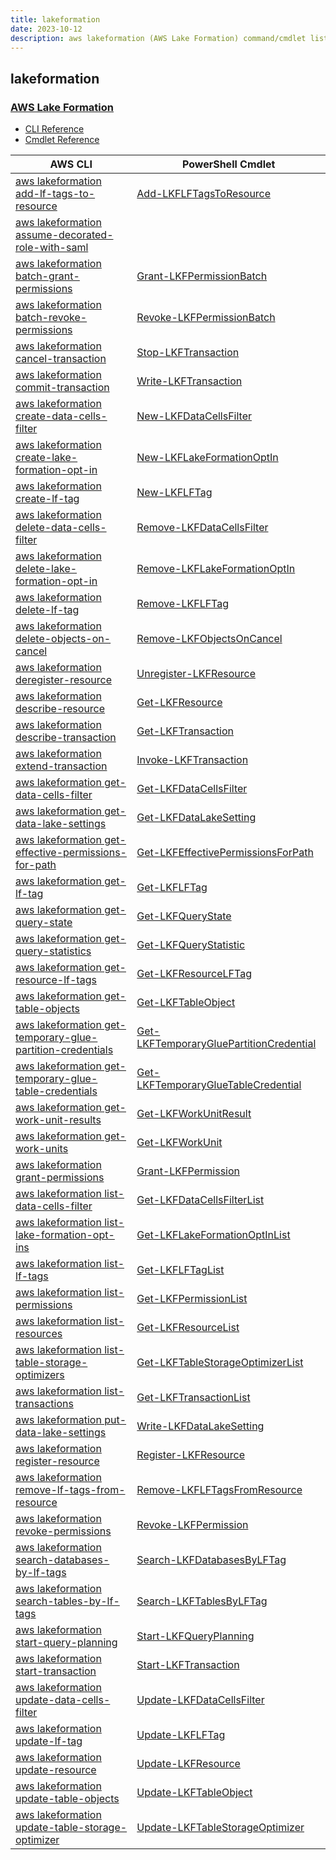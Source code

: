 ```yaml
---
title: lakeformation
date: 2023-10-12
description: aws lakeformation (AWS Lake Formation) command/cmdlet list.
---
```


## lakeformation

### [AWS Lake Formation](https://aws.amazon.com/lake-formation/)

* [CLI Reference](https://awscli.amazonaws.com/v2/documentation/api/latest/reference/lakeformation/index.html)
* [Cmdlet Reference](https://docs.aws.amazon.com/powershell/latest/reference/items/LakeFormation_cmdlets.html)

|AWS CLI|PowerShell Cmdlet|
|----|----|
|[aws lakeformation add-lf-tags-to-resource](https://awscli.amazonaws.com/v2/documentation/api/latest/reference/lakeformation/add-lf-tags-to-resource.html)|[Add-LKFLFTagsToResource](https://docs.aws.amazon.com/powershell/latest/reference/items/Add-LKFLFTagsToResource.html)|
|[aws lakeformation assume-decorated-role-with-saml](https://awscli.amazonaws.com/v2/documentation/api/latest/reference/lakeformation/assume-decorated-role-with-saml.html)||
|[aws lakeformation batch-grant-permissions](https://awscli.amazonaws.com/v2/documentation/api/latest/reference/lakeformation/batch-grant-permissions.html)|[Grant-LKFPermissionBatch](https://docs.aws.amazon.com/powershell/latest/reference/items/Grant-LKFPermissionBatch.html)|
|[aws lakeformation batch-revoke-permissions](https://awscli.amazonaws.com/v2/documentation/api/latest/reference/lakeformation/batch-revoke-permissions.html)|[Revoke-LKFPermissionBatch](https://docs.aws.amazon.com/powershell/latest/reference/items/Revoke-LKFPermissionBatch.html)|
|[aws lakeformation cancel-transaction](https://awscli.amazonaws.com/v2/documentation/api/latest/reference/lakeformation/cancel-transaction.html)|[Stop-LKFTransaction](https://docs.aws.amazon.com/powershell/latest/reference/items/Stop-LKFTransaction.html)|
|[aws lakeformation commit-transaction](https://awscli.amazonaws.com/v2/documentation/api/latest/reference/lakeformation/commit-transaction.html)|[Write-LKFTransaction](https://docs.aws.amazon.com/powershell/latest/reference/items/Write-LKFTransaction.html)|
|[aws lakeformation create-data-cells-filter](https://awscli.amazonaws.com/v2/documentation/api/latest/reference/lakeformation/create-data-cells-filter.html)|[New-LKFDataCellsFilter](https://docs.aws.amazon.com/powershell/latest/reference/items/New-LKFDataCellsFilter.html)|
|[aws lakeformation create-lake-formation-opt-in](https://awscli.amazonaws.com/v2/documentation/api/latest/reference/lakeformation/create-lake-formation-opt-in.html)|[New-LKFLakeFormationOptIn](https://docs.aws.amazon.com/powershell/latest/reference/items/New-LKFLakeFormationOptIn.html)|
|[aws lakeformation create-lf-tag](https://awscli.amazonaws.com/v2/documentation/api/latest/reference/lakeformation/create-lf-tag.html)|[New-LKFLFTag](https://docs.aws.amazon.com/powershell/latest/reference/items/New-LKFLFTag.html)|
|[aws lakeformation delete-data-cells-filter](https://awscli.amazonaws.com/v2/documentation/api/latest/reference/lakeformation/delete-data-cells-filter.html)|[Remove-LKFDataCellsFilter](https://docs.aws.amazon.com/powershell/latest/reference/items/Remove-LKFDataCellsFilter.html)|
|[aws lakeformation delete-lake-formation-opt-in](https://awscli.amazonaws.com/v2/documentation/api/latest/reference/lakeformation/delete-lake-formation-opt-in.html)|[Remove-LKFLakeFormationOptIn](https://docs.aws.amazon.com/powershell/latest/reference/items/Remove-LKFLakeFormationOptIn.html)|
|[aws lakeformation delete-lf-tag](https://awscli.amazonaws.com/v2/documentation/api/latest/reference/lakeformation/delete-lf-tag.html)|[Remove-LKFLFTag](https://docs.aws.amazon.com/powershell/latest/reference/items/Remove-LKFLFTag.html)|
|[aws lakeformation delete-objects-on-cancel](https://awscli.amazonaws.com/v2/documentation/api/latest/reference/lakeformation/delete-objects-on-cancel.html)|[Remove-LKFObjectsOnCancel](https://docs.aws.amazon.com/powershell/latest/reference/items/Remove-LKFObjectsOnCancel.html)|
|[aws lakeformation deregister-resource](https://awscli.amazonaws.com/v2/documentation/api/latest/reference/lakeformation/deregister-resource.html)|[Unregister-LKFResource](https://docs.aws.amazon.com/powershell/latest/reference/items/Unregister-LKFResource.html)|
|[aws lakeformation describe-resource](https://awscli.amazonaws.com/v2/documentation/api/latest/reference/lakeformation/describe-resource.html)|[Get-LKFResource](https://docs.aws.amazon.com/powershell/latest/reference/items/Get-LKFResource.html)|
|[aws lakeformation describe-transaction](https://awscli.amazonaws.com/v2/documentation/api/latest/reference/lakeformation/describe-transaction.html)|[Get-LKFTransaction](https://docs.aws.amazon.com/powershell/latest/reference/items/Get-LKFTransaction.html)|
|[aws lakeformation extend-transaction](https://awscli.amazonaws.com/v2/documentation/api/latest/reference/lakeformation/extend-transaction.html)|[Invoke-LKFTransaction](https://docs.aws.amazon.com/powershell/latest/reference/items/Invoke-LKFTransaction.html)|
|[aws lakeformation get-data-cells-filter](https://awscli.amazonaws.com/v2/documentation/api/latest/reference/lakeformation/get-data-cells-filter.html)|[Get-LKFDataCellsFilter](https://docs.aws.amazon.com/powershell/latest/reference/items/Get-LKFDataCellsFilter.html)|
|[aws lakeformation get-data-lake-settings](https://awscli.amazonaws.com/v2/documentation/api/latest/reference/lakeformation/get-data-lake-settings.html)|[Get-LKFDataLakeSetting](https://docs.aws.amazon.com/powershell/latest/reference/items/Get-LKFDataLakeSetting.html)|
|[aws lakeformation get-effective-permissions-for-path](https://awscli.amazonaws.com/v2/documentation/api/latest/reference/lakeformation/get-effective-permissions-for-path.html)|[Get-LKFEffectivePermissionsForPath](https://docs.aws.amazon.com/powershell/latest/reference/items/Get-LKFEffectivePermissionsForPath.html)|
|[aws lakeformation get-lf-tag](https://awscli.amazonaws.com/v2/documentation/api/latest/reference/lakeformation/get-lf-tag.html)|[Get-LKFLFTag](https://docs.aws.amazon.com/powershell/latest/reference/items/Get-LKFLFTag.html)|
|[aws lakeformation get-query-state](https://awscli.amazonaws.com/v2/documentation/api/latest/reference/lakeformation/get-query-state.html)|[Get-LKFQueryState](https://docs.aws.amazon.com/powershell/latest/reference/items/Get-LKFQueryState.html)|
|[aws lakeformation get-query-statistics](https://awscli.amazonaws.com/v2/documentation/api/latest/reference/lakeformation/get-query-statistics.html)|[Get-LKFQueryStatistic](https://docs.aws.amazon.com/powershell/latest/reference/items/Get-LKFQueryStatistic.html)|
|[aws lakeformation get-resource-lf-tags](https://awscli.amazonaws.com/v2/documentation/api/latest/reference/lakeformation/get-resource-lf-tags.html)|[Get-LKFResourceLFTag](https://docs.aws.amazon.com/powershell/latest/reference/items/Get-LKFResourceLFTag.html)|
|[aws lakeformation get-table-objects](https://awscli.amazonaws.com/v2/documentation/api/latest/reference/lakeformation/get-table-objects.html)|[Get-LKFTableObject](https://docs.aws.amazon.com/powershell/latest/reference/items/Get-LKFTableObject.html)|
|[aws lakeformation get-temporary-glue-partition-credentials](https://awscli.amazonaws.com/v2/documentation/api/latest/reference/lakeformation/get-temporary-glue-partition-credentials.html)|[Get-LKFTemporaryGluePartitionCredential](https://docs.aws.amazon.com/powershell/latest/reference/items/Get-LKFTemporaryGluePartitionCredential.html)|
|[aws lakeformation get-temporary-glue-table-credentials](https://awscli.amazonaws.com/v2/documentation/api/latest/reference/lakeformation/get-temporary-glue-table-credentials.html)|[Get-LKFTemporaryGlueTableCredential](https://docs.aws.amazon.com/powershell/latest/reference/items/Get-LKFTemporaryGlueTableCredential.html)|
|[aws lakeformation get-work-unit-results](https://awscli.amazonaws.com/v2/documentation/api/latest/reference/lakeformation/get-work-unit-results.html)|[Get-LKFWorkUnitResult](https://docs.aws.amazon.com/powershell/latest/reference/items/Get-LKFWorkUnitResult.html)|
|[aws lakeformation get-work-units](https://awscli.amazonaws.com/v2/documentation/api/latest/reference/lakeformation/get-work-units.html)|[Get-LKFWorkUnit](https://docs.aws.amazon.com/powershell/latest/reference/items/Get-LKFWorkUnit.html)|
|[aws lakeformation grant-permissions](https://awscli.amazonaws.com/v2/documentation/api/latest/reference/lakeformation/grant-permissions.html)|[Grant-LKFPermission](https://docs.aws.amazon.com/powershell/latest/reference/items/Grant-LKFPermission.html)|
|[aws lakeformation list-data-cells-filter](https://awscli.amazonaws.com/v2/documentation/api/latest/reference/lakeformation/list-data-cells-filter.html)|[Get-LKFDataCellsFilterList](https://docs.aws.amazon.com/powershell/latest/reference/items/Get-LKFDataCellsFilterList.html)|
|[aws lakeformation list-lake-formation-opt-ins](https://awscli.amazonaws.com/v2/documentation/api/latest/reference/lakeformation/list-lake-formation-opt-ins.html)|[Get-LKFLakeFormationOptInList](https://docs.aws.amazon.com/powershell/latest/reference/items/Get-LKFLakeFormationOptInList.html)|
|[aws lakeformation list-lf-tags](https://awscli.amazonaws.com/v2/documentation/api/latest/reference/lakeformation/list-lf-tags.html)|[Get-LKFLFTagList](https://docs.aws.amazon.com/powershell/latest/reference/items/Get-LKFLFTagList.html)|
|[aws lakeformation list-permissions](https://awscli.amazonaws.com/v2/documentation/api/latest/reference/lakeformation/list-permissions.html)|[Get-LKFPermissionList](https://docs.aws.amazon.com/powershell/latest/reference/items/Get-LKFPermissionList.html)|
|[aws lakeformation list-resources](https://awscli.amazonaws.com/v2/documentation/api/latest/reference/lakeformation/list-resources.html)|[Get-LKFResourceList](https://docs.aws.amazon.com/powershell/latest/reference/items/Get-LKFResourceList.html)|
|[aws lakeformation list-table-storage-optimizers](https://awscli.amazonaws.com/v2/documentation/api/latest/reference/lakeformation/list-table-storage-optimizers.html)|[Get-LKFTableStorageOptimizerList](https://docs.aws.amazon.com/powershell/latest/reference/items/Get-LKFTableStorageOptimizerList.html)|
|[aws lakeformation list-transactions](https://awscli.amazonaws.com/v2/documentation/api/latest/reference/lakeformation/list-transactions.html)|[Get-LKFTransactionList](https://docs.aws.amazon.com/powershell/latest/reference/items/Get-LKFTransactionList.html)|
|[aws lakeformation put-data-lake-settings](https://awscli.amazonaws.com/v2/documentation/api/latest/reference/lakeformation/put-data-lake-settings.html)|[Write-LKFDataLakeSetting](https://docs.aws.amazon.com/powershell/latest/reference/items/Write-LKFDataLakeSetting.html)|
|[aws lakeformation register-resource](https://awscli.amazonaws.com/v2/documentation/api/latest/reference/lakeformation/register-resource.html)|[Register-LKFResource](https://docs.aws.amazon.com/powershell/latest/reference/items/Register-LKFResource.html)|
|[aws lakeformation remove-lf-tags-from-resource](https://awscli.amazonaws.com/v2/documentation/api/latest/reference/lakeformation/remove-lf-tags-from-resource.html)|[Remove-LKFLFTagsFromResource](https://docs.aws.amazon.com/powershell/latest/reference/items/Remove-LKFLFTagsFromResource.html)|
|[aws lakeformation revoke-permissions](https://awscli.amazonaws.com/v2/documentation/api/latest/reference/lakeformation/revoke-permissions.html)|[Revoke-LKFPermission](https://docs.aws.amazon.com/powershell/latest/reference/items/Revoke-LKFPermission.html)|
|[aws lakeformation search-databases-by-lf-tags](https://awscli.amazonaws.com/v2/documentation/api/latest/reference/lakeformation/search-databases-by-lf-tags.html)|[Search-LKFDatabasesByLFTag](https://docs.aws.amazon.com/powershell/latest/reference/items/Search-LKFDatabasesByLFTag.html)|
|[aws lakeformation search-tables-by-lf-tags](https://awscli.amazonaws.com/v2/documentation/api/latest/reference/lakeformation/search-tables-by-lf-tags.html)|[Search-LKFTablesByLFTag](https://docs.aws.amazon.com/powershell/latest/reference/items/Search-LKFTablesByLFTag.html)|
|[aws lakeformation start-query-planning](https://awscli.amazonaws.com/v2/documentation/api/latest/reference/lakeformation/start-query-planning.html)|[Start-LKFQueryPlanning](https://docs.aws.amazon.com/powershell/latest/reference/items/Start-LKFQueryPlanning.html)|
|[aws lakeformation start-transaction](https://awscli.amazonaws.com/v2/documentation/api/latest/reference/lakeformation/start-transaction.html)|[Start-LKFTransaction](https://docs.aws.amazon.com/powershell/latest/reference/items/Start-LKFTransaction.html)|
|[aws lakeformation update-data-cells-filter](https://awscli.amazonaws.com/v2/documentation/api/latest/reference/lakeformation/update-data-cells-filter.html)|[Update-LKFDataCellsFilter](https://docs.aws.amazon.com/powershell/latest/reference/items/Update-LKFDataCellsFilter.html)|
|[aws lakeformation update-lf-tag](https://awscli.amazonaws.com/v2/documentation/api/latest/reference/lakeformation/update-lf-tag.html)|[Update-LKFLFTag](https://docs.aws.amazon.com/powershell/latest/reference/items/Update-LKFLFTag.html)|
|[aws lakeformation update-resource](https://awscli.amazonaws.com/v2/documentation/api/latest/reference/lakeformation/update-resource.html)|[Update-LKFResource](https://docs.aws.amazon.com/powershell/latest/reference/items/Update-LKFResource.html)|
|[aws lakeformation update-table-objects](https://awscli.amazonaws.com/v2/documentation/api/latest/reference/lakeformation/update-table-objects.html)|[Update-LKFTableObject](https://docs.aws.amazon.com/powershell/latest/reference/items/Update-LKFTableObject.html)|
|[aws lakeformation update-table-storage-optimizer](https://awscli.amazonaws.com/v2/documentation/api/latest/reference/lakeformation/update-table-storage-optimizer.html)|[Update-LKFTableStorageOptimizer](https://docs.aws.amazon.com/powershell/latest/reference/items/Update-LKFTableStorageOptimizer.html)|

